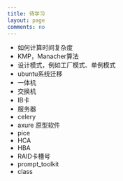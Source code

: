 ```yaml
---
title: 待学习
layout: page
comments: no
---
```


* 如何计算时间复杂度
* KMP，Manacher算法
* 设计模式，例如工厂模式、单例模式
* ubuntu系统迁移
* 一体机
* 交换机
* IB卡
* 服务器
* celery
* axure 原型软件
* pice
* HCA
* HBA
* RAID卡槽号
* prompt_toolkit
* class
